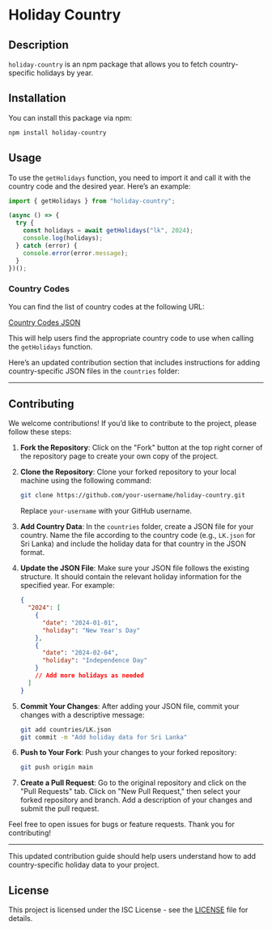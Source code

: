 # Holiday Country

## Description

`holiday-country` is an npm package that allows you to fetch country-specific holidays by year.

## Installation

You can install this package via npm:

```bash
npm install holiday-country
```

## Usage

To use the `getHolidays` function, you need to import it and call it with the country code and the desired year. Here’s an example:

```javascript
import { getHolidays } from "holiday-country";

(async () => {
  try {
    const holidays = await getHolidays("lk", 2024);
    console.log(holidays);
  } catch (error) {
    console.error(error.message);
  }
})();
```

### Country Codes

You can find the list of country codes at the following URL:

[Country Codes JSON](https://lkholidays.s3.ca-central-1.amazonaws.com/codes/codes.json)

This will help users find the appropriate country code to use when calling the `getHolidays` function. 

Here’s an updated contribution section that includes instructions for adding country-specific JSON files in the `countries` folder:

---

## Contributing

We welcome contributions! If you’d like to contribute to the project, please follow these steps:

1. **Fork the Repository**: Click on the "Fork" button at the top right corner of the repository page to create your own copy of the project.

2. **Clone the Repository**: Clone your forked repository to your local machine using the following command:

   ```bash
   git clone https://github.com/your-username/holiday-country.git
   ```

   Replace `your-username` with your GitHub username.

3. **Add Country Data**: In the `countries` folder, create a JSON file for your country. Name the file according to the country code (e.g., `LK.json` for Sri Lanka) and include the holiday data for that country in the JSON format.

4. **Update the JSON File**: Make sure your JSON file follows the existing structure. It should contain the relevant holiday information for the specified year. For example:

   ```json
   {
     "2024": [
       {
         "date": "2024-01-01",
         "holiday": "New Year's Day"
       },
       {
         "date": "2024-02-04",
         "holiday": "Independence Day"
       }
       // Add more holidays as needed
     ]
   }
   ```

5. **Commit Your Changes**: After adding your JSON file, commit your changes with a descriptive message:

   ```bash
   git add countries/LK.json
   git commit -m "Add holiday data for Sri Lanka"
   ```

6. **Push to Your Fork**: Push your changes to your forked repository:

   ```bash
   git push origin main
   ```

7. **Create a Pull Request**: Go to the original repository and click on the "Pull Requests" tab. Click on "New Pull Request," then select your forked repository and branch. Add a description of your changes and submit the pull request.

Feel free to open issues for bugs or feature requests. Thank you for contributing!

---

This updated contribution guide should help users understand how to add country-specific holiday data to your project.
## License

This project is licensed under the ISC License - see the [LICENSE](LICENSE) file for details.

```
